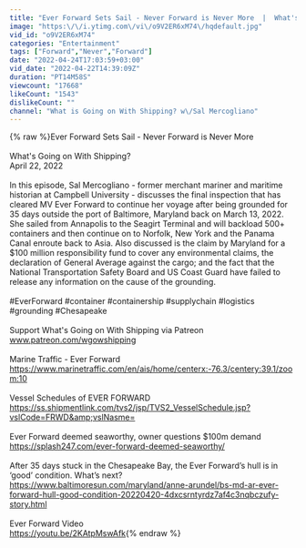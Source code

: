```yaml
---
title: "Ever Forward Sets Sail - Never Forward is Never More  |  What's Going on With Shipping?"
image: "https:\/\/i.ytimg.com\/vi\/o9V2ER6xM74\/hqdefault.jpg"
vid_id: "o9V2ER6xM74"
categories: "Entertainment"
tags: ["Forward","Never","Forward"]
date: "2022-04-24T17:03:59+03:00"
vid_date: "2022-04-22T14:39:09Z"
duration: "PT14M58S"
viewcount: "17668"
likeCount: "1543"
dislikeCount: ""
channel: "What is Going on With Shipping? w\/Sal Mercogliano"
---
```

{% raw %}Ever Forward Sets Sail - Never Forward is Never More<br /><br />What's Going on With Shipping?  <br />April 22, 2022 <br /><br />In this episode, Sal Mercogliano - former merchant mariner and maritime historian at Campbell University - discusses the final inspection that has cleared MV Ever Forward to continue her voyage after being grounded for 35 days outside the port of Baltimore, Maryland back on March 13, 2022.  She sailed from Annapolis to the Seagirt Terminal and will backload 500+ containers and then continue on to Norfolk, New York and the Panama Canal enroute back to Asia.  Also discussed is the claim by Maryland for a $100 million responsibility fund to cover any environmental claims, the declaration of General Average against the cargo; and the fact  that the National Transportation Safety Board and US Coast Guard have failed to release any information on the cause of the grounding.  <br /><br />#EverForward #container #containership #supplychain #logistics #grounding #Chesapeake <br /><br />Support What's Going on With Shipping via Patreon<br />www.patreon.com/wgowshipping  <br /><br />Marine Traffic - Ever Forward<br /><a rel="nofollow" target="blank" href="https://www.marinetraffic.com/en/ais/home/centerx:-76.3/centery:39.1/zoom:10">https://www.marinetraffic.com/en/ais/home/centerx:-76.3/centery:39.1/zoom:10</a><br /><br />Vessel Schedules of EVER FORWARD <br /><a rel="nofollow" target="blank" href="https://ss.shipmentlink.com/tvs2/jsp/TVS2_VesselSchedule.jsp?vslCode=FRWD&amp;vslNasme=">https://ss.shipmentlink.com/tvs2/jsp/TVS2_VesselSchedule.jsp?vslCode=FRWD&amp;vslNasme=</a><br /><br />Ever Forward deemed seaworthy, owner questions $100m demand<br /><a rel="nofollow" target="blank" href="https://splash247.com/ever-forward-deemed-seaworthy/">https://splash247.com/ever-forward-deemed-seaworthy/</a><br /><br />After 35 days stuck in the Chesapeake Bay, the Ever Forward’s hull is in ‘good’ condition. What’s next?<br /><a rel="nofollow" target="blank" href="https://www.baltimoresun.com/maryland/anne-arundel/bs-md-ar-ever-forward-hull-good-condition-20220420-4dxcsrntyrdz7af4c3nqbczufy-story.html">https://www.baltimoresun.com/maryland/anne-arundel/bs-md-ar-ever-forward-hull-good-condition-20220420-4dxcsrntyrdz7af4c3nqbczufy-story.html</a><br /><br />Ever Forward Video <br /><a rel="nofollow" target="blank" href="https://youtu.be/2KAtpMswAfk">https://youtu.be/2KAtpMswAfk</a>{% endraw %}
